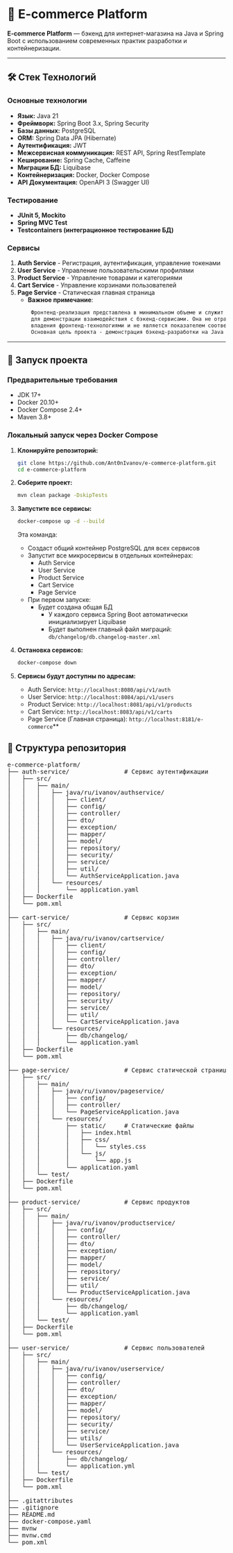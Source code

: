 # 🛒 E-commerce Platform

**E-commerce Platform** — бэкенд для интернет-магазина на Java и Spring Boot с использованием современных практик разработки и контейнеризации.

---

## 🛠 Стек Технологий

### Основные технологии
*   **Язык:** Java 21
*   **Фреймворк:** Spring Boot 3.x, Spring Security
*   **Базы данных:** PostgreSQL
*   **ORM:** Spring Data JPA (Hibernate)
*   **Аутентификация:** JWT
*   **Межсервисная коммуникация:** REST API, Spring RestTemplate
*   **Кеширование:** Spring Cache, Caffeine
*   **Миграции БД:** Liquibase
*   **Контейнеризация:** Docker, Docker Compose
*   **API Документация:** OpenAPI 3 (Swagger UI)

### Тестирование

*   **JUnit 5, Mockito**
*   **Spring MVC Test**
*   **Testcontainers (интеграционное тестирование БД)**

### Сервисы
1. **Auth Service** - Регистрация, аутентификация, управление токенами
2. **User Service** - Управление пользовательскими профилями
3. **Product Service** - Управление товарами и категориями
4. **Cart Service** - Управление корзинами пользователей
5. **Page Service** - Статическая главная страница
   - **Важное примечание**:
     ```diff
      Фронтенд-реализация представлена в минимальном объеме и служит исключительно 
      для демонстрации взаимодействия с бэкенд-сервисами. Она не отражает уровень 
      владения фронтенд-технологиями и не является показателем соответствующих навыков.
      Основная цель проекта - демонстрация бэкенд-разработки на Java и Spring Boot.

---

## 🚀 Запуск проекта

### Предварительные требования
*   JDK 17+
*   Docker 20.10+
*   Docker Compose 2.4+
*   Maven 3.8+

### Локальный запуск через Docker Compose
1.  **Клонируйте репозиторий:**
    ```bash
    git clone https://github.com/Ant0nIvanov/e-commerce-platform.git
    cd e-commerce-platform
    ```

2. **Соберите проект:**
    ```bash
    mvn clean package -DskipTests
    ```

3. **Запустите все сервисы:**
    ```bash
    docker-compose up -d --build
    ```

     Эта команда:
      - Создаст общий контейнер PostgreSQL для всех сервисов
      - Запустит все микросервисы в отдельных контейнерах:
        * Auth Service
        * User Service
        * Product Service
        * Cart Service
        * Page Service
     - При первом запуске:
       * Будет создана общая БД
         - У каждого сервиса Spring Boot автоматически инициализирует Liquibase
         - Будет выполнен главный файл миграций: `db/changelog/db.changelog-master.xml`

4. **Остановка сервисов:**
    ```bash
    docker-compose down
    ```

5. **Сервисы будут доступны по адресам:**
    - Auth Service: `http://localhost:8080/api/v1/auth`
    - User Service: `http://localhost:8084/api/v1/users`
    - Product Service: `http://localhost:8081/api/v1/products`
    - Cart Service: `http://localhost:8083/api/v1/carts`
    - Page Service (Главная страница): `http://localhost:8181/e-commerce`**

[//]: # (   Swagger UI для каждого сервиса:)

[//]: # (    - `http://localhost:8080/swagger-ui.html`)

[//]: # (    - `http://localhost:8081/swagger-ui.html`)

[//]: # (    - `http://localhost:8083/swagger-ui.html`)

[//]: # (    - `http://localhost:8084/swagger-ui.html`)

## 📁 Структура репозитория
<pre>
e-commerce-platform/
├── auth-service/               # Сервис аутентификации
│   ├── src/
│   │   ├── main/
│   │   │   ├── java/ru/ivanov/authservice/
│   │   │   │   ├── client/
│   │   │   │   ├── config/    
│   │   │   │   ├── controller/
│   │   │   │   ├── dto/
│   │   │   │   ├── exception/
│   │   │   │   ├── mapper/
│   │   │   │   ├── model/
│   │   │   │   ├── repository/
│   │   │   │   ├── security/
│   │   │   │   ├── service/
│   │   │   │   ├── util/
│   │   │   │   └── AuthServiceApplication.java
│   │   │   └── resources/
│   │   │       └── application.yaml
│   ├── Dockerfile
│   └── pom.xml
│
├── cart-service/               # Сервис корзин
│   ├── src/
│   │   ├── main/
│   │   │   ├── java/ru/ivanov/cartservice/
│   │   │   │   ├── client/
│   │   │   │   ├── config/    
│   │   │   │   ├── controller/
│   │   │   │   ├── dto/
│   │   │   │   ├── exception/
│   │   │   │   ├── mapper/
│   │   │   │   ├── model/
│   │   │   │   ├── repository/
│   │   │   │   ├── security/
│   │   │   │   ├── service/
│   │   │   │   ├── util/
│   │   │   │   └── CartServiceApplication.java
│   │   │   └── resources/
│   │   │       ├── db/changelog/
│   │   │       └── application.yaml
│   ├── Dockerfile
│   └── pom.xml
│
├── page-service/               # Сервис статической страницы
│   ├── src/
│   │   ├── main/
│   │   │   ├── java/ru/ivanov/pageservice/
│   │   │   │   ├── config/    
│   │   │   │   ├── controller/
│   │   │   │   └── PageServiceApplication.java
│   │   │   └── resources/
│   │   │       ├── static/     # Статические файлы
│   │   │       │   ├── index.html
│   │   │       │   ├── css/
│   │   │       │   │   └── styles.css
│   │   │       │   └── js/
│   │   │       │       └── app.js
│   │   │       └── application.yaml
│   │   └── test/
│   ├── Dockerfile
│   └── pom.xml
│
├── product-service/            # Сервис продуктов
│   ├── src/
│   │   ├── main/
│   │   │   ├── java/ru/ivanov/productservice/
│   │   │   │   ├── config/    
│   │   │   │   ├── controller/
│   │   │   │   ├── dto/
│   │   │   │   ├── exception/
│   │   │   │   ├── mapper/
│   │   │   │   ├── model/
│   │   │   │   ├── repository/
│   │   │   │   ├── service/
│   │   │   │   ├── util/
│   │   │   │   └── ProductServiceApplication.java
│   │   │   └── resources/
│   │   │       ├── db/changelog/
│   │   │       └── application.yaml
│   │   └── test/
│   ├── Dockerfile
│   └── pom.xml
│
├── user-service/               # Сервис пользователей
│   ├── src/
│   │   ├── main/
│   │   │   ├── java/ru/ivanov/userservice/
│   │   │   │   ├── config/    
│   │   │   │   ├── controller/
│   │   │   │   ├── dto/
│   │   │   │   ├── exception/
│   │   │   │   ├── mapper/
│   │   │   │   ├── model/
│   │   │   │   ├── repository/
│   │   │   │   ├── security/
│   │   │   │   ├── service/
│   │   │   │   ├── utils/
│   │   │   │   └── UserServiceApplication.java
│   │   │   └── resources/
│   │   │       ├── db/changelog/
│   │   │       └── application.yml
│   │   └── test/
│   ├── Dockerfile
│   └── pom.xml
│
├── .gitattributes
├── .gitignore
├── README.md
├── docker-compose.yaml
├── mvnw
├── mvnw.cmd
└── pom.xml
</pre>
